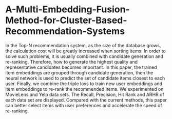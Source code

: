 # A-Multi-Embedding-Fusion-Method-for-Cluster-Based-Recommendation-Systems
In the Top-N recommendation system, as the size of the database grows, the calculation cost will be greatly increased when sorting items. In order to solve such problems, it is usually combined with candidate generation and re-ranking. Therefore, how to generate the highest quality and representative candidates becomes important. In this paper, the trained item embeddings are grouped through candidate generation, then the neural network is used to predict the set of candidate items closest to each user. Finally, we combine the triple loss to train new user embeddings and item embeddings to re-rank the recommended items. We experimented on MovieLens and Yelp data sets. The Recall, Precision, Hit Rank and ARHR of each data set are displayed. Compared with the current methods, this paper can better select items with user preferences and accelerate the speed of re-ranking.

